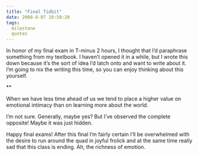 ```yaml
---
title: "Final Tidbit"
date: 2008-8-07 10:50:20
tags:
  milestone
  quotes
---
```



In honor of my final exam in T-minus 2 hours, I thought that I’d paraphrase something from my textbook. I haven’t opened it in a while, but I wrote this down because it’s the sort of idea I’d latch onto and want to write about it. I’m going to nix the writing this time, so you can enjoy thinking about this yourself.

**

When we have less time ahead of us we tend to place a higher value on emotional intimacy than on learning more about the world.

I’m not sure. Generally, maybe yes? But I’ve observed the complete opposite! Maybe it was just hidden.

Happy final exams! After this final I’m fairly certain I’ll be overwhelmed with the desire to run around the quad in joyful frolick and at the same time really sad that this class is ending. Ah, the richness of emotion.


